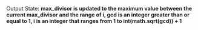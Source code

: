 Output State: **max_divisor is updated to the maximum value between the current max_divisor and the range of i, gcd is an integer greater than or equal to 1, i is an integer that ranges from 1 to int(math.sqrt(gcd)) + 1**